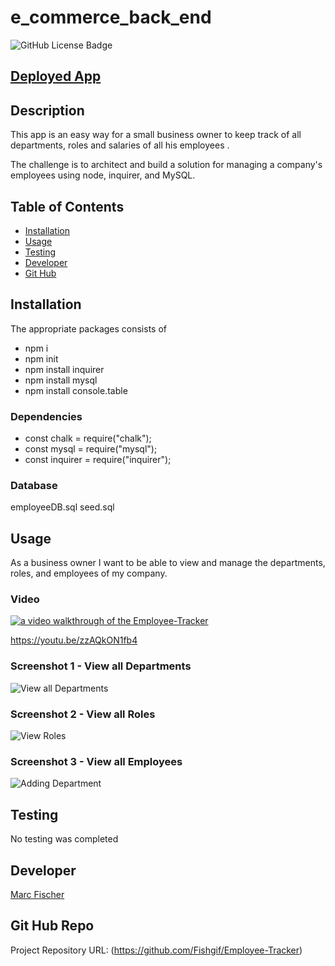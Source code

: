 # e_commerce_back_end


 
 ![GitHub License Badge](https://shields.io/badge/license-MIT-green)


 ## [Deployed App](https://fishgif.github.io/Employee-Tracker/)

## Description
This app is an easy way for a small business owner to keep track of all departments, roles and salaries of all his employees .


The challenge is to architect and build a solution for managing a company's employees using node, inquirer, and MySQL.

## Table of Contents
- [Installation](#installation)
- [Usage](#usage)
- [Testing](#testing)
- [Developer](#developer)
- [Git Hub](#git_hub_repo)


## Installation
The appropriate packages consists of 
* npm i 
* npm init
* npm install inquirer
* npm install mysql
* npm install console.table

### Dependencies
* const chalk = require("chalk");
* const mysql = require("mysql");
* const inquirer = require("inquirer");

### Database 
employeeDB.sql
seed.sql

## Usage
As a business owner
I want to be able to view and manage the departments, roles, and employees of my company.

### Video
[![a video walkthrough of the Employee-Tracker](./assets/images/home_screen.png)](https://www.youtube.com/watch?v=zzAQkON1fb4 "Employee-Tracker App")

https://youtu.be/zzAQkON1fb4


### Screenshot 1 - View all Departments
![View all Departments](./assets/images/view_departments.png)


### Screenshot 2 - View all Roles 
![View Roles](./assets/images/view_roles.png)

### Screenshot 3 - View all Employees
![Adding Department](./assets/images/view_departments.png)


## Testing
No testing was completed

## Developer
[Marc Fischer](https://github.com/Fishgif)

## Git Hub Repo
Project Repository URL: (https://github.com/Fishgif/Employee-Tracker)


